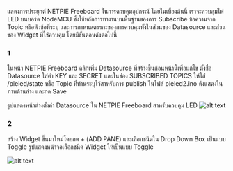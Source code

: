 
แสดงการประยุกต์ NETPIE Freeboard ในการควบคุมอุปกรณ์ โดยในเบื้องต้นนี้ เราจะควบคุมไฟ LED บนบอร์ด NodeMCU ซึ่งใช้หลักการทางานบนพื้นฐานของการ Subscribe ข้อความจาก Topic หรือหัวข้อที่ระบุ และการกาหนดตรรกะของการควบคุมทั้งในส่วนของ Datasource และส่วนของ Widget ที่ใช้ควบคุม โดยมีขั้นตอนดังต่อไปนี้
### 1
ในหน้า NETPIE Freeboard คลิกเพิ่ม Datasource ที่สร้างขึ้นก่อนหน้านี้เพื่อแก้ไข ตั้งชื่อ Datasource ใส่ค่า KEY และ SECRET และในช่อง SUBSCRIBED TOPICS ให้ใส่ /pieled/state หรือ Topic ที่ท่านระบุไว้สาหรับการ publish ในไฟล์ pieled2.ino ดังแสดงในภาพด้านล่าง และกด Save

รูปแสดงหน้าต่างตั้งค่า Datasource ใน NETPIE Freeboard สาหรับควบคุม LED
![alt text](https://netpie.gitbooks.io/5-freeboard/content/assets/la1.jpg)


### 2
สร้าง Widget ขึ้นมาใหม่โดยกด + (ADD PANE) และเลือกชนิดใน Drop Down Box เป็นแบบ Toggle
รูปแสดงหน้าจอเลือกชนิด Widget ให้เป็นแบบ Toggle

![alt text](https://netpie.gitbooks.io/5-freeboard/content/assets/la2.jpg)
